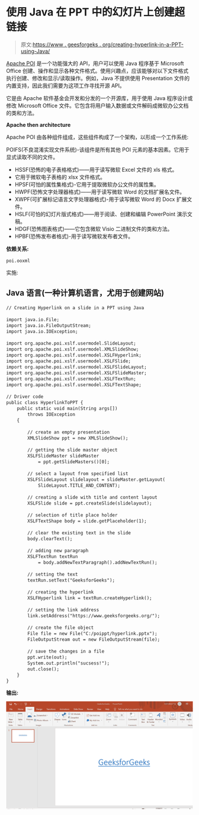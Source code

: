# 使用 Java 在 PPT 中的幻灯片上创建超链接

> 原文:[https://www . geesforgeks . org/creating-hyperlink-in-a-PPT-using-Java/](https://www.geeksforgeeks.org/creating-hyperlink-on-a-slide-in-a-ppt-using-java/)

[Apache POI](https://poi.apache.org/) 是一个功能强大的 API，用户可以使用 Java 程序基于 Microsoft Office 创建、操作和显示各种文件格式。使用兴趣点，应该能够对以下文件格式执行创建、修改和显示/读取操作。例如，Java 不提供使用 Presentation 文件的内置支持，因此我们需要为这项工作寻找开源 API。

它是由 Apache 软件基金会开发和分发的一个开源库，用于使用 Java 程序设计或修改 Microsoft Office 文件。它包含将用户输入数据或文件解码成微软办公文档的类和方法。

**Apache then architecture**

Apache POI 由各种组件组成，这些组件构成了一个架构，以形成一个工作系统:

POIFS(不良混淆实现文件系统)-该组件是所有其他 POI 元素的基本因素。它用于显式读取不同的文件。

*   HSSF(恐怖的电子表格格式)——用于读写微软 Excel 文件的 xls 格式。
*   它用于微软电子表格的 xlsx 文件格式。
*   HPSF(可怕的属性集格式)-它用于提取微软办公文件的属性集。
*   HWPF(恐怖文字处理器格式)——用于读写微软 Word 的文档扩展名文件。
*   XWPF(可扩展标记语言文字处理器格式)-用于读写微软 Word 的 Docx 扩展文件。
*   HSLF(可怕的幻灯片版式格式)——用于阅读、创建和编辑 PowerPoint 演示文稿。
*   HDGF(恐怖图表格式)——它包含微软 Visio 二进制文件的类和方法。
*   HPBF(恐怖发布者格式)-用于读写微软发布者文件。

**依赖关系:**

```
poi.ooxml
```

实施:

## Java 语言(一种计算机语言，尤用于创建网站)

```
// Creating Hyperlink on a slide in a PPT using Java

import java.io.File;
import java.io.FileOutputStream;
import java.io.IOException;

import org.apache.poi.xslf.usermodel.SlideLayout;
import org.apache.poi.xslf.usermodel.XMLSlideShow;
import org.apache.poi.xslf.usermodel.XSLFHyperlink;
import org.apache.poi.xslf.usermodel.XSLFSlide;
import org.apache.poi.xslf.usermodel.XSLFSlideLayout;
import org.apache.poi.xslf.usermodel.XSLFSlideMaster;
import org.apache.poi.xslf.usermodel.XSLFTextRun;
import org.apache.poi.xslf.usermodel.XSLFTextShape;

// Driver code
public class HyperlinkToPPT {
    public static void main(String args[])
        throws IOException
    {

        // create an empty presentation
        XMLSlideShow ppt = new XMLSlideShow();

        // getting the slide master object
        XSLFSlideMaster slideMaster
            = ppt.getSlideMasters()[0];

        // select a layout from specified list
        XSLFSlideLayout slidelayout = slideMaster.getLayout(
            SlideLayout.TITLE_AND_CONTENT);

        // creating a slide with title and content layout
        XSLFSlide slide = ppt.createSlide(slidelayout);

        // selection of title place holder
        XSLFTextShape body = slide.getPlaceholder(1);

        // clear the existing text in the slide
        body.clearText();

        // adding new paragraph
        XSLFTextRun textRun
            = body.addNewTextParagraph().addNewTextRun();

        // setting the text
        textRun.setText("GeeksforGeeks");

        // creating the hyperlink
        XSLFHyperlink link = textRun.createHyperlink();

        // setting the link address
        link.setAddress("https://www.geeksforgeeks.org/");

        // create the file object
        File file = new File("C:/poippt/hyperlink.pptx");
        FileOutputStream out = new FileOutputStream(file);

        // save the changes in a file
        ppt.write(out);
        System.out.println("sucsess!");
        out.close();
    }
}
```

**输出:**

![](img/8232f62ddd31b0b383eb1f35d5f3a753.png)